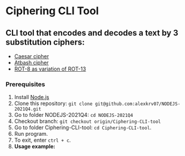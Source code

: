 
# Ciphering CLI Tool

## CLI tool that encodes and decodes a text by 3 substitution ciphers:
* [Caesar cipher](https://en.wikipedia.org/wiki/Caesar_cipher)
* [Atbash cipher](https://en.wikipedia.org/wiki/Atbash)
* [ROT-8 as variation of ROT-13](https://en.wikipedia.org/wiki/ROT13)



### Prerequisites
1. Install [Node.js](https://nodejs.org/en/download/)
2. Clone this repository: `git clone git@github.com:alexkrv07/NODEJS-2021Q4.git`
3. Go to folder NODEJS-2021Q4: `cd NODEJS-2021Q4`
4. Checkout branch: `git checkout origin/Ciphering-CLI-tool`
4. Go to folder Ciphering-CLI-tool: `cd Ciphering-CLI-tool`.
5. Run program.
5. To exit, enter ```ctrl + c```.
6. **Usage example:**
